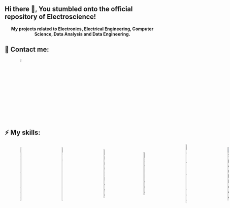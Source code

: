 ## Hi there 👋, You stumbled onto the official repository of Electroscience!

<div style="text-align: center; font-weight: bold;">
  My projects related to Electronics, Electrical Engineering, Computer Science, Data Analysis and Data Engineering.
</div>


## 📡 Contact me:

<a href="https://www.linkedin.com/in/karol-wilhelm-niewitecki-0385492b7/" target="_blank">
  <img src="https://upload.wikimedia.org/wikipedia/commons/thumb/c/ca/LinkedIn_logo_initials.png/240px-LinkedIn_logo_initials.png" alt="LinkedIn Logo" style="width: 5%; margin: 0 50px;">
</a>

## ⚡ My skills:

<div style="display: flex; justify-content: space-around; align-items: center;">
  <img src="https://upload.wikimedia.org/wikipedia/commons/thumb/2/21/Matlab_Logo.png/268px-Matlab_Logo.png" alt="MATLAB Logo" style="width: 7%; margin: 0 50px;">
  <img src="https://upload.wikimedia.org/wikipedia/commons/thumb/1/1f/Python_logo_01.svg/240px-Python_logo_01.svg.png" alt="Python Logo" style="width: 7%; margin: 0 50px;">
  <img src="https://upload.wikimedia.org/wikipedia/commons/thumb/d/d6/Linux_mascot_tux.png/198px-Linux_mascot_tux.png" alt="Linux Logo" style="width: 6%; margin: 0 50px;">
  <img src="https://upload.wikimedia.org/wikipedia/commons/thumb/d/d7/Sql_data_base_with_logo.svg/320px-Sql_data_base_with_logo.svg.png" alt="SQL Logo" style="width: 12%; margin: 0 50px;">
  
  <img src="https://upload.wikimedia.org/wikipedia/commons/thumb/2/20/Mathematica_Logo.svg/230px-Mathematica_Logo.svg.png" alt="Wolfram Logo" style="width: 7%; margin: 0 50px;">
  <img src="https://upload.wikimedia.org/wikipedia/commons/thumb/f/f3/Apache_Spark_logo.svg/512px-Apache_Spark_logo.svg.png" alt="Spark Logo" style="width: 12%; margin: 0 50px;">
  <img src="https://upload.wikimedia.org/wikipedia/commons/thumb/4/4b/Bash_Logo_Colored.svg/240px-Bash_Logo_Colored.svg.png" alt="Bash Logo" style="width: 7%; margin: 0 50px;">
</div>





<!--
**karol671/karol671** is a ✨ _special_ ✨ repository because its `README.md` (this file) appears on your GitHub profile.

Here are some ideas to get you started:

- 🔭 I’m currently working on ...
- 🌱 I’m currently learning ...
- 👯 I’m looking to collaborate on ...
- 🤔 I’m looking for help with ...
- 💬 Ask me about ...
- 📫 How to reach me: ...
- 😄 Pronouns: ...
- ⚡ Fun fact: ...
-->
